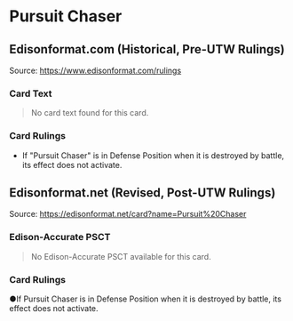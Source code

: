 # Pursuit Chaser

## Edisonformat.com (Historical, Pre-UTW Rulings)

Source: https://www.edisonformat.com/rulings

### Card Text

> No card text found for this card.

### Card Rulings

*   If "Pursuit Chaser" is in Defense Position when it is destroyed by battle, its effect does not activate.

## Edisonformat.net (Revised, Post-UTW Rulings)

Source: https://edisonformat.net/card?name=Pursuit%20Chaser

### Edison-Accurate PSCT

> No Edison-Accurate PSCT available for this card.

### Card Rulings

●If Pursuit Chaser is in Defense Position when it is destroyed by battle, its effect does not activate.
            